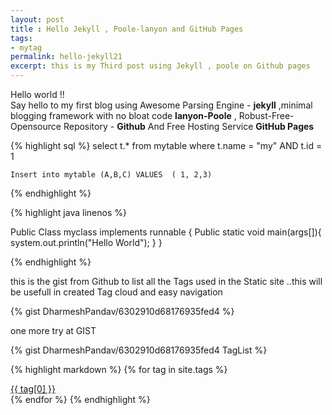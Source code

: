 ```yaml
---
layout: post
title : Hello Jekyll , Poole-lanyon and GitHub Pages
tags:
- mytag
permalink: hello-jekyll21
excerpt: this is my Third post using Jekyll , poole on Github pages
---
```


<div class="message">
  Hello world !! <Br>
   Say hello to my first blog using Awesome Parsing Engine - <strong>jekyll</strong>
   ,minimal blogging framework with no bloat code <strong>lanyon-Poole</strong> ,
   Robust-Free-Opensource Repository - <strong>Github</strong> And Free Hosting Service <strong>GitHub Pages</strong> 
</div>

{% highlight sql %}
    select t.* from mytable where  t.name = "my" AND t.id = 1
    
    Insert into mytable (A,B,C) VALUES  ( 1, 2,3)
{% endhighlight %}


{% highlight java linenos %}

Public Class myclass implements runnable {
    Public static void main(args[]){
        system.out.println("Hello World");
    }
}
   
{% endhighlight %}


<div> this is the gist from Github to list all the Tags used in the Static site ..this will be usefull in created Tag cloud and easy navigation </div>

{% gist DharmeshPandav/6302910d68176935fed4 %}

<div> one more try at GIST </div>

{% gist DharmeshPandav/6302910d68176935fed4 TagList %}


{% highlight markdown %}
{% for tag in site.tags %}
    <div class="tag-list">
        <a class="firm" href="/tags/{{ tag[0] }}">{{ tag[0] }}</a>
        <span class="tag-icon-prefix"></span>
    </div>
    {% endfor %}
{% endhighlight  %}